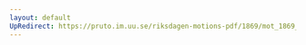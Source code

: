 ```yaml
---
layout: default
UpRedirect: https://pruto.im.uu.se/riksdagen-motions-pdf/1869/mot_1869__ak__132/mot_1869__ak__132-001.pdf
---
```

